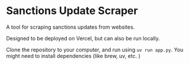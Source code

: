 # Sanctions Update Scraper

A tool for scraping sanctions updates from websites.

Designed to be deployed on Vercel, but can also be run locally. 

Clone the repository to your computer, and run using `uv run app.py`. You might need to install dependencies (like brew, uv, etc. )
